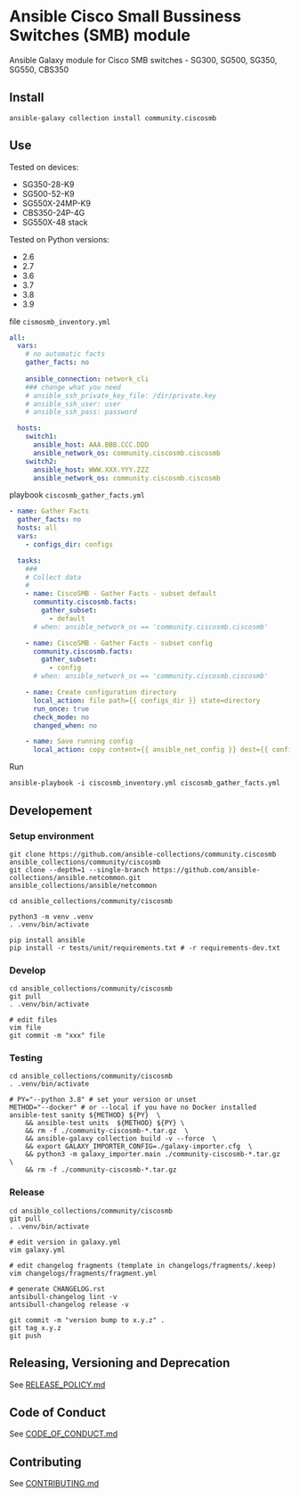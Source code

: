 # Ansible Cisco Small Bussiness Switches (SMB) module

Ansible Galaxy module for Cisco SMB switches - SG300, SG500, SG350, SG550, CBS350

## Install

```
ansible-galaxy collection install community.ciscosmb
```

## Use
Tested on devices:
* SG350-28-K9
* SG500-52-K9
* SG550X-24MP-K9
* CBS350-24P-4G
* SG550X-48 stack

Tested on Python versions:
* 2.6
* 2.7
* 3.6
* 3.7
* 3.8
* 3.9

file `cismosmb_inventory.yml`
```yaml
all:
  vars:
    # no automatic facts
    gather_facts: no  
    
    ansible_connection: network_cli
    ### change what you need
    # ansible_ssh_private_key_file: /dir/private.key
    # ansible_ssh_user: user
    # ansible_ssh_pass: password

  hosts:
    switch1:
      ansible_host: AAA.BBB.CCC.DDD
      ansible_network_os: community.ciscosmb.ciscosmb
    switch2:
      ansible_host: WWW.XXX.YYY.ZZZ
      ansible_network_os: community.ciscosmb.ciscosmb

```

playbook `ciscosmb_gather_facts.yml`
```yaml
- name: Gather Facts
  gather_facts: no
  hosts: all
  vars:
    - configs_dir: configs

  tasks:
    ###
    # Collect data
    #
    - name: CiscoSMB - Gather Facts - subset default
      communtity.ciscosmb.facts:
        gather_subset:
          - default
      # when: ansible_network_os == 'community.ciscosmb.ciscosmb'

    - name: CiscoSMB - Gather Facts - subset config
      community.ciscosmb.facts:
        gather_subset:
          - config
      # when: ansible_network_os == 'community.ciscosmb.ciscosmb'

    - name: Create configuration directory
      local_action: file path={{ configs_dir }} state=directory
      run_once: true
      check_mode: no
      changed_when: no

    - name: Save running config
      local_action: copy content={{ ansible_net_config }} dest={{ configs_dir }}/{{ inventory_hostname }}_net_config
```

Run
```
ansible-playbook -i ciscosmb_inventory.yml ciscosmb_gather_facts.yml
```

## Developement

### Setup environment
```
git clone https://github.com/ansible-collections/community.ciscosmb ansible_collections/community/ciscosmb
git clone --depth=1 --single-branch https://github.com/ansible-collections/ansible.netcommon.git ansible_collections/ansible/netcommon

cd ansible_collections/community/ciscosmb

python3 -m venv .venv
. .venv/bin/activate

pip install ansible
pip install -r tests/unit/requirements.txt # -r requirements-dev.txt

```

### Develop 
```
cd ansible_collections/community/ciscosmb
git pull
. .venv/bin/activate

# edit files
vim file
git commit -m "xxx" file
```

### Testing

```
cd ansible_collections/community/ciscosmb
. .venv/bin/activate

# PY="--python 3.8" # set your version or unset
METHOD="--docker" # or --local if you have no Docker installed
ansible-test sanity ${METHOD} ${PY}  \
    && ansible-test units  ${METHOD} ${PY} \
    && rm -f ./community-ciscosmb-*.tar.gz  \
    && ansible-galaxy collection build -v --force  \
    && export GALAXY_IMPORTER_CONFIG=./galaxy-importer.cfg  \
    && python3 -m galaxy_importer.main ./community-ciscosmb-*.tar.gz  \
    && rm -f ./community-ciscosmb-*.tar.gz
```

### Release 
```
cd ansible_collections/community/ciscosmb
git pull
. .venv/bin/activate

# edit version in galaxy.yml
vim galaxy.yml

# edit changelog fragments (template in changelogs/fragments/.keep)
vim changelogs/fragments/fragment.yml

# generate CHANGELOG.rst
antsibull-changelog lint -v
antsibull-changelog release -v

git commit -m "version bump to x.y.z" .
git tag x.y.z
git push 
```


## Releasing, Versioning and Deprecation

See [RELEASE_POLICY.md](https://github.com/ansible-collections/community.ciscosmb/blob/main/RELEASE_POLICY.md)

## Code of Conduct

See [CODE_OF_CONDUCT.md](https://github.com/ansible-collections/community.ciscosmb/blob/main/CODE_OF_CONDUCT.md)

## Contributing

See [CONTRIBUTING.md](https://github.com/ansible-collections/community.ciscosmb/blob/main/CONTRIBUTING.md)
